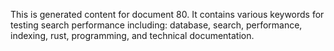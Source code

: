 This is generated content for document 80. It contains various keywords for testing search performance including: database, search, performance, indexing, rust, programming, and technical documentation.